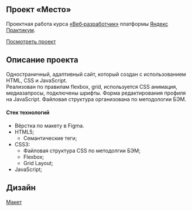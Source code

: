 ## Проект «Место»

Проектная работа курса [«Веб‑разработчик»](https://practicum.yandex.ru/web/ "Курс «Веб‑разработчик» — Яндекс Практикум") платформы [Яндекс Практикум](https://practicum.yandex.ru/ "Яндекс Практикум").   

[Посмотреть проект](https://oselinova.github.io/russian-travel/)

## Описание проекта
Одностраничный, адаптивный сайт, который создан с использованием HTML, CSS и JavaScript.   
Реализован по правилам flexbox, grid, используется CSS анимация, медиазапросы, подключены шрифты. 
Форма редактирования профиля на JavaScript. Файловая структура организована по методологии БЭМ.   

#### Стек технологий
  - Вёрстка по макету в Figma.
- HTML5;
  - Семантические теги;
- CSS3:
  - Файловая структура CSS по методолгии БЭМ;
  - Flexbox;
  - Grid Layout;
- JavaScript;

## Дизайн
[Макет](https://www.figma.com/file/2cn9N9jSkmxD84oJik7xL7/JavaScript.-Sprint-4?node-id=0%3A1)
